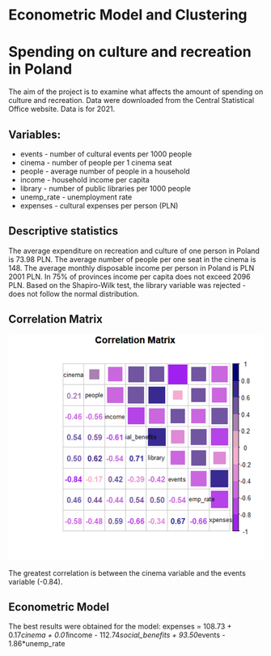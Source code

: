 # Econometric Model and Clustering

#                                 Spending on culture and recreation in Poland 


The aim of the project is to examine what affects the amount of spending on culture and recreation. 
Data were downloaded from the Central Statistical Office website. Data is for 2021. 

## Variables:
* events - number of cultural events per 1000 people
* cinema - number of people per 1 cinema seat
* people - average number of people in a household
* income - household income per capita
* library - number of public libraries per 1000 people
* unemp_rate - unemployment rate
* expenses - cultural expenses per person (PLN)

## Descriptive statistics
The average expenditure on recreation and culture of one person in Poland is 73.98 PLN. The average number of people per one seat in the cinema is 148. The average monthly disposable income per person in Poland is PLN 2001 PLN. In 75% of provinces income per capita does not exceed 2096 PLN. 
Based on the Shapiro-Wilk test, the library variable was rejected - does not follow the normal distribution.

## Correlation Matrix 
![Screenshot](https://github.com/WiktoriaG12/econometric-model-and-clustering/blob/main/images/correlation_matrix.png)

The greatest correlation is between the cinema variable and the events variable (-0.84).

## Econometric Model
The best results were obtained for the model:
expenses =  108.73 + 0.17*cinema + 0.01*income - 112.74*social_benefits + 93.50*events - 1.86*unemp_rate
